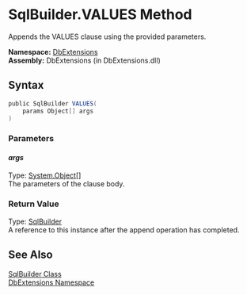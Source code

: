 SqlBuilder.VALUES Method
========================
Appends the VALUES clause using the provided parameters.

**Namespace:** [DbExtensions][1]  
**Assembly:** DbExtensions (in DbExtensions.dll)

Syntax
------

```csharp
public SqlBuilder VALUES(
	params Object[] args
)
```

### Parameters

#### *args*
Type: [System.Object][2][]  
The parameters of the clause body.

### Return Value
Type: [SqlBuilder][3]  
A reference to this instance after the append operation has completed.

See Also
--------
[SqlBuilder Class][3]  
[DbExtensions Namespace][1]  

[1]: ../README.md
[2]: http://msdn.microsoft.com/en-us/library/e5kfa45b
[3]: README.md